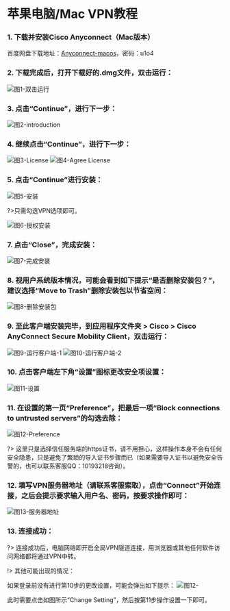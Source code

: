 
# 苹果电脑/Mac VPN教程

### 1. 下载并安装Cisco Anyconnect（Mac版本）

百度网盘下载地址：[Anyconnect-macos](https://pan.baidu.com/s/1nwjWyTz)，密码：u1o4

### 2. 下载完成后，打开下载好的.dmg文件，双击运行：

![图1-双击运行](http://bqvpn.com/img/guide/mac/pkg.png)

### 3. 点击“Continue”，进行下一步：

![图2-introduction](http://bqvpn.com/img/guide/mac/introduction.png)

### 4. 继续点击“Continue”，进行下一步：

![图3-License](http://bqvpn.com/img/guide/mac/license.png)
![图4-Agree License](http://bqvpn.com/img/guide/mac/agree_license.png)

### 5. 点击“Continue”进行安装：

![图5-安装](http://bqvpn.com/img/guide/mac/install.png)

?>只需勾选VPN选项即可。

![图6-授权安装](http://bqvpn.com/img/guide/mac/install_authorize.png)

### 7. 点击“Close”，完成安装：

![图7-完成安装](http://bqvpn.com/img/guide/mac/summary.png)

### 8. 视用户系统版本情况，可能会看到如下提示“是否删除安装包？”，建议选择“Move to Trash”删除安装包以节省空间：

![图8-删除安装包](http://bqvpn.com/img/guide/mac/delete_package.png)

### 9. 至此客户端安装完毕，到应用程序文件夹 > Cisco > Cisco AnyConnect Secure Mobility Client，双击运行：

![图9-运行客户端-1](http://bqvpn.com/img/guide/mac/run_1.png)
![图10-运行客户端-2](http://bqvpn.com/img/guide/mac/run_2.png)

### 10. 点击客户端左下角“设置”图标更改安全项设置：

![图11-设置](http://bqvpn.com/img/guide/mac/setting.png)

### 11. 在设置的第一页“Preference”，把最后一项“Block connections to untrusted servers”的勾选去除：

![图12-Preference](http://bqvpn.com/img/guide/win/10.jpg)

?> 这里只是选择信任服务端的https证书，请不用担心，这样操作本身不会有任何安全隐患，只是避免了繁琐的导入证书步骤而已（如果需要导入证书以避免安全告警的，也可以联系客服QQ：10193218咨询）。

### 12. 填写VPN服务器地址（请联系客服索取），点击“Connect”开始连接，之后会提示要求输入用户名、密码，按要求操作即可：

![图13-服务器地址](http://bqvpn.com/img/guide/mac/server_address.png)

### 13. 连接成功：

?> 连接成功后，电脑网络即开启全局VPN隧道连接，用浏览器或其他任何软件访问网络都将通过VPN中转。

!> 其他可能出现的情况：

如果登录前没有进行第10步的更改设置，可能会弹出如下提示：
![图12-](http://bqvpn.com/img/guide/mac/change_setting.jpg)

此时需要点击如图所示“Change Setting”，然后按第11步操作设置一下即可。
